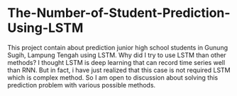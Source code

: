 # The-Number-of-Student-Prediction-Using-LSTM
This project contain about prediction junior high school students in Gunung Sugih, Lampung Tengah using LSTM. Why did I try to use LSTM than other methods? I thought LSTM is deep learning that can record time series well than RNN. But in fact, i have just realized that this case is not required LSTM which is complex method. So I am open to discussion about solving this prediction problem with various possible methods.
